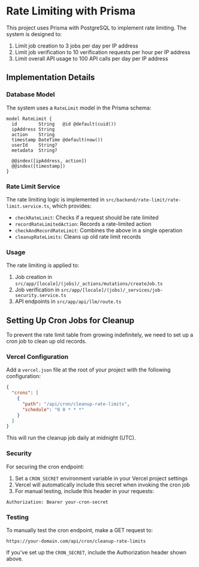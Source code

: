 # Rate Limiting with Prisma

This project uses Prisma with PostgreSQL to implement rate limiting. The system is designed to:

1. Limit job creation to 3 jobs per day per IP address
2. Limit job verification to 10 verification requests per hour per IP address
3. Limit overall API usage to 100 API calls per day per IP address

## Implementation Details

### Database Model

The system uses a `RateLimit` model in the Prisma schema:

```prisma
model RateLimit {
  id        String   @id @default(cuid())
  ipAddress String
  action    String
  timestamp DateTime @default(now())
  userId    String?
  metadata  String?

  @@index([ipAddress, action])
  @@index([timestamp])
}
```

### Rate Limit Service

The rate limiting logic is implemented in `src/backend/rate-limit/rate-limit.service.ts`, which provides:

- `checkRateLimit`: Checks if a request should be rate limited
- `recordRateLimitedAction`: Records a rate-limited action
- `checkAndRecordRateLimit`: Combines the above in a single operation
- `cleanupRateLimits`: Cleans up old rate limit records

### Usage

The rate limiting is applied to:

1. Job creation in `src/app/[locale]/(jobs)/_actions/mutations/createJob.ts`
2. Job verification in `src/app/[locale]/(jobs)/_services/job-security.service.ts`
3. API endpoints in `src/app/api/llm/route.ts`

## Setting Up Cron Jobs for Cleanup

To prevent the rate limit table from growing indefinitely, we need to set up a cron job to clean up old records.

### Vercel Configuration

Add a `vercel.json` file at the root of your project with the following configuration:

```json
{
  "crons": [
    {
      "path": "/api/cron/cleanup-rate-limits",
      "schedule": "0 0 * * *"
    }
  ]
}
```

This will run the cleanup job daily at midnight (UTC).

### Security

For securing the cron endpoint:

1. Set a `CRON_SECRET` environment variable in your Vercel project settings
2. Vercel will automatically include this secret when invoking the cron job
3. For manual testing, include this header in your requests:

```
Authorization: Bearer your-cron-secret
```

### Testing

To manually test the cron endpoint, make a GET request to:

```
https://your-domain.com/api/cron/cleanup-rate-limits
```

If you've set up the `CRON_SECRET`, include the Authorization header shown above. 